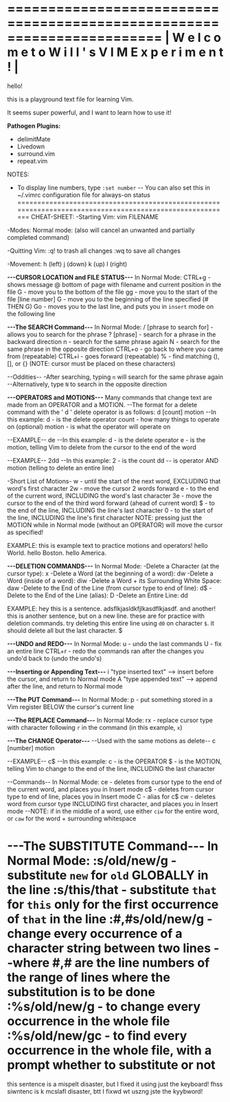 =======================================================================
|  W e l c o m e   t o   W i l l ' s   V I M   E x p e r i m e n t !  |
=======================================================================


hello!

this is a playground text file for learning Vim.

It seems super powerful, and I want to learn how to use it!

**Pathogen Plugins:**
- delimitMate
- Livedown
- surround.vim
- repeat.vim

NOTES:
- To display line numbers, type `:set number` <enter> 
-- You can also set this in ~/.vimrc configuration file for always-on status
=========================================================================================================
CHEAT-SHEET:
-Starting Vim: vim FILENAME <enter>

-Modes:
Normal mode: <esc> (also will cancel an unwanted and partially completed command)

-Quitting Vim:
<esc> :q! <enter> to trash all changes
<esc> :wq <enter> to save all changes

-Movement: h (left) j (down) k (up) l (right)

**---CURSOR LOCATION and FILE STATUS---**
In Normal Mode:
CTRL+g  -  shows message @ bottom of page with filename and current position in the file
G  -  move you to the bottom of the file
gg  -  move you to the start of the file
[line number] G  -  move you to the beginning of the line specified (# THEN G)
Go  -  moves you to the last line, and puts you in `insert` mode on the following line

**---The SEARCH Command---**
In Normal Mode:
/ [phrase to search for]  -  allows you to search for the phrase
? [phrase]  -  search for a phrase in the backward direction
n  -  search for the same phrase again
N  -  search for the same phrase in the opposite direction
CTRL+o  -  go back to where you came from (repeatable)
CTRL+i  -  goes forward (repeatable)
%  -  find matching (), [], or {} (NOTE: cursor must be placed on these characters)

--Oddities--
-After searching, typing `n` will search for the same phrase again
--Alternatively, type `N` to search in the opposite direction

**---OPERATORS and MOTIONS---**
Many commands that change text are made from an OPERATOR and a MOTION.
  --The format for a delete command with the  ' d ' delete operator is as follows:
  d  [count]  motion
  --In this example:
  d  -  is the delete operator
  count  -  how many things to operate on (optional)
  motion  -  is what the operator will operate on

  --EXAMPLE--
  de
  --In this example:
  d  -  is the delete operator
  e  -  is the motion, telling Vim to delete from the cursor to the end of the word

  --EXAMPLE--
  2dd
  --In this example:
  2  -  is the count
  dd  -- is operator AND motion (telling to delete an entire line)

-Short List of Motions-
w  -  until the start of the next word, EXCLUDING that word's first character
2w  -  move the cursor 2 words forward
e  -  to the end of the current word, INCLUDING the word's last character
3e  -  move the cursor to the end of the third word forward (ahead of current word)
$  -  to the end of the line, INCLUDING the line's last character
0  -  to the start of the line, INCLUDING the line's first character
NOTE: pressing just the MOTION while in Normal mode (without an OPERATOR) will move the cursor as specified!

EXAMPLE:
this is example text to practice motions and operators!
hello World. hello Boston. hello America.

**---DELETION COMMANDS---**
In Normal Mode:
-Delete a Character (at the cursor type): x
-Delete a Word (at the beginning of a word): dw
-Delete a Word (inside of a word): diw
-Delete a Word + its Surrounding White Space: daw
-Delete to the End of the Line (from cursor type to end of line): d$
-Delete to the End of the Line (alias): D
-Delete an Entire Line: dd

EXAMPLE:
hey this is a sentence. adsflkjasldkfjlkasdflkjasdf. and another!
this is another sentence, but on a new line. these are for practice with deletion commands.
try deleting this entire line using `d0` on character `$`. it should delete all but the last character. $

**---UNDO and REDO---**
In Normal Mode:
u  -  undo the last commands
U  -  fix an entire line
CTRL+r  -  redo the commands ran after the changes you undo'd back to (undo the undo's)

**---Inserting or Appending Text---**
i  "type inserted text" <esc>  --> insert before the cursor, and return to Normal mode
A  "type appended text" <esc>  --> append after the line, and return to Normal mode

**---The PUT Command---**
In Normal Mode:
p  -  put something stored in a Vim register BELOW the cursor's current line

**---The REPLACE Command---**
In Normal Mode:
rx  -  replace cursor type with character following `r` in the command (in this example, `x`)

**---The CHANGE Operator---**
--Used with the same motions as delete--
c  [number]  motion

  --EXAMPLE--
  c$
  --In this example:
  c  -  is the OPERATOR
  $  -  is the MOTION, telling Vim to change to the end of the line, INCLUDING the last character

--Commands--
In Normal Mode:
ce  -  deletes from cursor type to the end of the current word, and places you in Insert mode
c$  -  deletes from cursor type to end of line, places you in Insert mode
C  -  alias for c$
cw  -  deletes word from cursor type INCLUDING first character, and places you in Insert mode
--NOTE: if in the middle of a word, use either `ciw` for the entire word, or `caw` for the word + surrounding whitespace

**---The SUBSTITUTE Command---**
In Normal Mode:
:s/old/new/g  -  substitute `new` for `old` GLOBALLY in the line
:s/this/that  -  substitute `that` for `this` only for the first occurrence of `that` in the line
:#,#s/old/new/g  -  change every occurrence of a character string between two lines
  --where #,# are the line numbers of the range of lines where the substitution is to be done
:%s/old/new/g  -  to change every occurrence in the whole file
:%s/old/new/gc  -  to find every occurrence in the whole file, with a prompt whether to substitute or not
=========================================================================================================
this sentence is a mispelt disaster, but I fixed it using just the keyboard!
fhss siwntenc is k mcslafl disaster, btt I fixwd wt uszng jste the kyybword!
